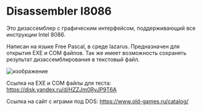 # Disassembler I8086
Это дизассемблер с графическим интерфейсом, поддерживающий все инструкции Intel 8086. 


Написан на языке Free Pascal, в среде lazarus.
Предназначен для открытия EXE и COM файлов. Так же имеет возможность сохранять результат дизассемблирования в текстовый файл.

![изображение](https://user-images.githubusercontent.com/94265342/232335343-12a330ad-0347-417e-bcd4-3869c185aee4.png)

Ссылка на EXE и COM файлы для теста: https://disk.yandex.ru/d/HZZJm0RyJP9T6A

Ссылка на сайт с играми под DOS: https://www.old-games.ru/catalog/
